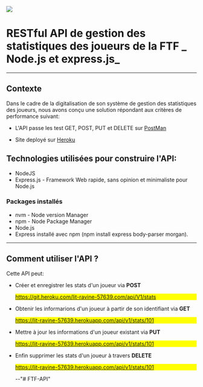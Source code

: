 

![](./icons8-football-48.png)
# **RESTful API de gestion des statistiques des joueurs de la FTF _ Node.js et express.js_**

---
## Contexte
Dans le cadre de la digitalisation de son système de gestion des statistiques des joueurs, nous avons conçu une solution répondant aux critères de performance suivant:

- L'API passe les test GET, POST, PUT et DELETE sur [PostMan](https://www.postman.com/)

- Site deployé sur [Heroku](https://dashboard.heroku.com/)

## Technologies utilisées pour construire l'API:
- NodeJS
- Express.js - Framework Web rapide, sans opinion et minimaliste pour  Node.js

### Packages installés
- nvm - Node version Manager
- npm - Node Package Manager
- Node.js
- Express installé avec npm (npm install express body-parser morgan).

---
## Comment utiliser l'API ?
Cette API peut:
- Créer et enregistrer les stats d'un joueur via **POST** <p style="background-color:yellow">https://git.heroku.com/lit-ravine-57639.com/api/V1/stats</p>


- Obtenir les informarions d'un joueur à partir de son identifiant via **GET** <p style="background-color:yellow">https://lit-ravine-57639.herokuapp.com/api/v1/stats/101</p>

- Mettre à jour les informations d'un joueur existant via **PUT** <p style="background-color:yellow">https://lit-ravine-57639.herokuapp.com/api/v1/stats/101</p>

- Enfin supprimer les stats d'un joueur à travers **DELETE** <p style="background-color:yellow">https://lit-ravine-57639.herokuapp.com/api/v1/stats/101</p>
--"# FTF-API" 
